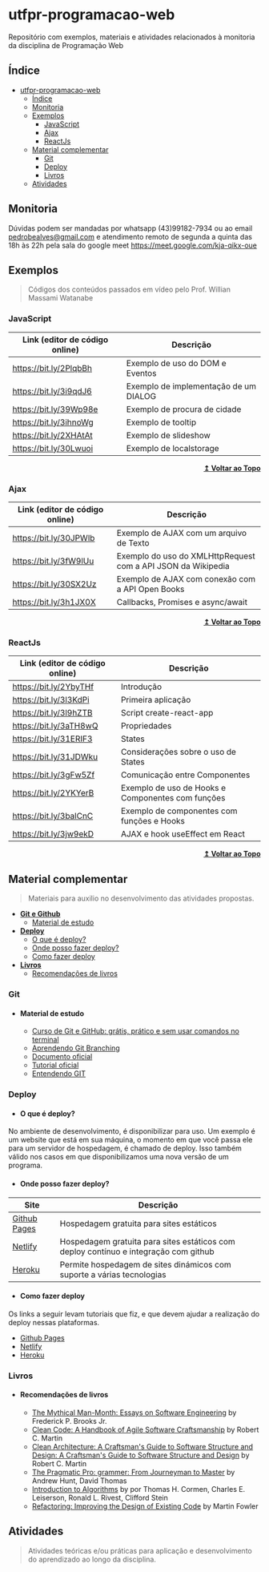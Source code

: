 # utfpr-programacao-web

Repositório com exemplos, materiais e atividades relacionados à monitoria da disciplina de Programação Web

## Índice

- [utfpr-programacao-web](#utfpr-programacao-web)
  - [Índice](#índice)
  - [Monitoria](#monitoria)
  - [Exemplos](#exemplos)
    - [JavaScript](#javascript)
    - [Ajax](#ajax)
    - [ReactJs](#reactjs)
  - [Material complementar](#material-complementar)
    - [Git](#git)
    - [Deploy](#deploy)
    - [Livros](#livros)
  - [Atividades](#atividades)

## Monitoria

Dúvidas podem ser mandadas por whatsapp (43)99182-7934 ou ao email pedrobealves@gmail.com
e atendimento remoto de segunda a quinta das 18h às 22h pela sala do google meet https://meet.google.com/kja-qikx-oue

## Exemplos

>Códigos dos conteúdos passados em vídeo pelo Prof. Willian Massami Watanabe

### JavaScript

| Link (editor de código online) | Descrição                             |
| ------------------------------ | ------------------------------------- |
| https://bit.ly/2PlqbBh         | Exemplo de uso do DOM e Eventos       |
| https://bit.ly/3i9qdJ6         | Exemplo de implementação de um DIALOG |
| https://bit.ly/39Wp98e         | Exemplo de procura de cidade          |
| https://bit.ly/3ihnoWg         | Exemplo de tooltip                    |
| https://bit.ly/2XHAtAt         | Exemplo de slideshow                  |
| https://bit.ly/30Lwuoi         | Exemplo de localstorage               |

<div align="right">
    <b><a href="#índice">↥ Voltar ao Topo</a></b>
</div>

### Ajax

| Link (editor de código online) | Descrição                                                    |
| ------------------------------ | ------------------------------------------------------------ |
| https://bit.ly/30JPWlb         | Exemplo de AJAX com um arquivo de Texto                      |
| https://bit.ly/3fW9lUu         | Exemplo do uso do XMLHttpRequest com a API JSON da Wikipedia |
| https://bit.ly/30SX2Uz         | Exemplo de AJAX com conexão com a API Open Books             |
| https://bit.ly/3h1JX0X         | Callbacks, Promises e async/await                            |

<div align="right">
    <b><a href="#índice">↥ Voltar ao Topo</a></b>
</div>

### ReactJs

| Link (editor de código online) | Descrição                                         |
| ------------------------------ | ------------------------------------------------- |
| https://bit.ly/2YbyTHf         | Introdução                                        |
| https://bit.ly/3l3KdPi         | Primeira aplicação                                |
| https://bit.ly/3l9hZTB         | Script create-react-app                           |
| https://bit.ly/3aTH8wQ         | Propriedades                                      |
| https://bit.ly/31ERIF3         | States                                            |
| https://bit.ly/31JDWku         | Considerações sobre o uso de States               |
| https://bit.ly/3gFw5Zf         | Comunicação entre Componentes                     |
| https://bit.ly/2YKYerB         | Exemplo de uso de Hooks e Componentes com funções |
| https://bit.ly/3balCnC         | Exemplo de componentes com funções e Hooks        |
| https://bit.ly/3jw9ekD         | AJAX e hook useEffect em React                    |

<div align="right">
    <b><a href="#índice">↥ Voltar ao Topo</a></b>
</div>

## Material complementar

>Materiais para auxilio no desenvolvimento das atividades propostas.

* **[Git e Github](#git)**
   * [Material de estudo](#material-de-estudo)
* **[Deploy](#deploy)**
    * [O que é deploy?](#o-que-é-deploy)
    * [Onde posso fazer deploy?](#onde-posso-fazer-deploy)
    * [Como fazer deploy](#como-fazer-deploy)
* **[Livros](#livros)**
   * [Recomendações de livros](#recomendações-de-livros)

### Git

* #### Material de estudo
  * [Curso de Git e GitHub: grátis, prático e sem usar comandos no terminal](https://www.youtube.com/playlist?list=PLHz_AreHm4dm7ZULPAmadvNhH6vk9oNZA)
  * [Aprendendo Git Branching](https://learngitbranching.js.org/?locale=pt_BR)
  * [Documento oficial](https://git-scm.com/book/pt-br/v2)
  * [Tutorial oficial](https://try.github.io/)
  * [Entendendo GIT](https://www.youtube.com/watch?v=6Czd1Yetaac)

### Deploy

* #### O que é deploy?

No ambiente de desenvolvimento, é disponibilizar para uso. Um exemplo é um website que está em sua máquina, o momento em que você passa ele para um servidor de hospedagem, é chamado de deploy. Isso também válido nos casos em que disponibilizamos uma nova versão de um programa.

* #### Onde posso fazer deploy?

| Site                                      | Descrição                                                                            |
| ----------------------------------------- | ------------------------------------------------------------------------------------ |
| [Github Pages](https://pages.github.com/) | Hospedagem gratuita para sites estáticos                                             |
| [Netlify](https://www.netlify.com/)       | Hospedagem gratuita para sites estáticos com deploy contínuo e integração com github |
| [Heroku](https://www.heroku.com/)         | Permite hospedagem de sites dinámicos com suporte a várias tecnologias               |

* #### Como fazer deploy

Os links a seguir levam tutoriais que fiz, e que devem ajudar a realização do deploy nessas plataformas.

  * [Github Pages](docs/como-fazer-deploy-github-pages.md)   
  * [Netlify](docs/como-fazer-deploy-netlify.md)
  * [Heroku](docs/como-fazer-deploy-heroku.md)

### Livros

* #### Recomendações de livros
  * [The Mythical Man-Month: Essays on Software Engineering](https://www.amazon.com/Mythical-Man-Month-Software-Engineering-Anniversary/dp/0201835959) by Frederick P. Brooks Jr.
  * [Clean Code: A Handbook of Agile Software Craftsmanship](https://www.amazon.com/Clean-Code-Handbook-Software-Craftsmanship/dp/0132350882/) by Robert C. Martin 
  * [Clean Architecture: A Craftsman's Guide to Software Structure and Design: A Craftsman's Guide to Software Structure and Design](https://www.amazon.com/Clean-Architecture-Craftsmans-Software-Structure/dp/0134494164/) by Robert C. Martin
  * [The Pragmatic Pro: grammer: From Journeyman to Master](https://www.amazon.com/Pragmatic-Programmer-Journeyman-Master/dp/020161622X/) by Andrew Hunt, David Thomas
  * [Introduction to Algorithms](https://www.amazon.com.br/Introduction-Algorithms-English-Thomas-Cormen-ebook/dp/B08FH8N996/) by por Thomas H. Cormen, Charles E. Leiserson, Ronald L. Rivest, Clifford Stein
  * [Refactoring: Improving the Design of Existing Code](https://www.amazon.com/Refactoring-Improving-Existing-Addison-Wesley-Signature/dp/0134757599/) by Martin Fowler

##  Atividades
> Atividades teóricas e/ou práticas para aplicação e desenvolvimento do aprendizado ao longo da disciplina.


